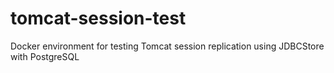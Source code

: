 # tomcat-session-test
Docker environment for testing Tomcat session replication using JDBCStore with PostgreSQL

